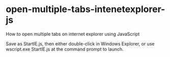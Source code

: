 # open-multiple-tabs-intenetexplorer-js
How to open multiple tabs on internet explorer using JavaScript



Save as StartIE.js, then either double-click in Windows Explorer, or use wscript.exe StartIE.js at the command prompt to launch.

